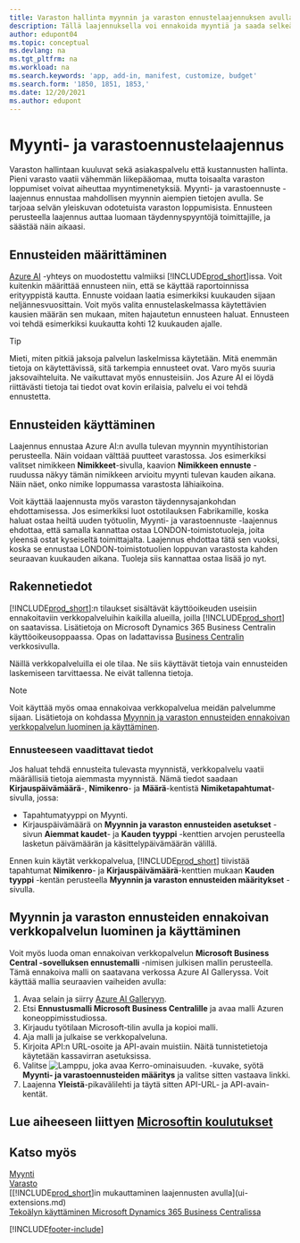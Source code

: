 ```yaml
---
title: Varaston hallinta myynnin ja varaston ennustelaajennuksen avulla | Microsoft Docs
description: Tällä laajennuksella voi ennakoida myyntiä ja saada selkeän käsityksen odotettavissa olevista varaston loppumisesta. Se myös auttaa luomaan täydennyspyyntöjä toimittajille.
author: edupont04
ms.topic: conceptual
ms.devlang: na
ms.tgt_pltfrm: na
ms.workload: na
ms.search.keywords: 'app, add-in, manifest, customize, budget'
ms.search.form: '1850, 1851, 1853,'
ms.date: 12/20/2021
ms.author: edupont
---
```


# <a name="the-sales-and-inventory-forecast-extension"></a><a name="the-sales-and-inventory-forecast-extension"></a>Myynti- ja varastoennustelaajennus

Varaston hallintaan kuuluvat sekä asiakaspalvelu että kustannusten hallinta. Pieni varasto vaatii vähemmän liikepääomaa, mutta toisaalta varaston loppumiset voivat aiheuttaa myyntimenetyksiä. Myynti- ja varastoennuste -laajennus ennustaa mahdollisen myynnin aiempien tietojen avulla. Se tarjoaa selvän yleiskuvan odotetuista varaston loppumisista. Ennusteen perusteella laajennus auttaa luomaan täydennyspyyntöjä toimittajille, ja säästää näin aikaasi.  

## <a name="setting-up-forecasting"></a><a name="setting-up-forecasting"></a>Ennusteiden määrittäminen

[Azure AI](https://azure.microsoft.com/overview/ai-platform/) -yhteys on muodostettu valmiiksi [!INCLUDE[prod_short](includes/prod_short.md)]issa. Voit kuitenkin määrittää ennusteen niin, että se käyttää raportoinnissa erityyppistä kautta. Ennuste voidaan laatia esimerkiksi kuukauden sijaan neljännesvuosittain. Voit myös valita ennustelaskelmassa käytettävien kausien määrän sen mukaan, miten hajautetun ennusteen haluat. Ennusteen voi tehdä esimerkiksi kuukautta kohti 12 kuukauden ajalle.

> [!TIP]  
> Mieti, miten pitkiä jaksoja palvelun laskelmissa käytetään. Mitä enemmän tietoja on käytettävissä, sitä tarkempia ennusteet ovat. Varo myös suuria jaksovaihteluita. Ne vaikuttavat myös ennusteisiin. Jos Azure AI ei löydä riittävästi tietoja tai tiedot ovat kovin erilaisia, palvelu ei voi tehdä ennustetta.

## <a name="use-the-forecasts"></a><a name="use-the-forecasts"></a>Ennusteiden käyttäminen

Laajennus ennustaa Azure AI:n avulla tulevan myynnin myyntihistorian perusteella. Näin voidaan välttää puutteet varastossa. Jos esimerkiksi valitset nimikkeen **Nimikkeet**-sivulla, kaavion **Nimikkeen ennuste** -ruudussa näkyy tämän nimikkeen arvioitu myynti tulevan kauden aikana. Näin näet, onko nimike loppumassa varastosta lähiaikoina.  

Voit käyttää laajennusta myös varaston täydennysajankohdan ehdottamisessa. Jos esimerkiksi luot ostotilauksen Fabrikamille, koska haluat ostaa heiltä uuden työtuolin, Myynti- ja varastoennuste -laajennus ehdottaa, että samalla kannattaa ostaa LONDON-toimistotuoleja, joita yleensä ostat kyseiseltä toimittajalta. Laajennus ehdottaa tätä sen vuoksi, koska se ennustaa LONDON-toimistotuolien loppuvan varastosta kahden seuraavan kuukauden aikana. Tuoleja siis kannattaa ostaa lisää jo nyt.  

## <a name="design-details"></a><a name="design-details"></a>Rakennetiedot

[!INCLUDE[prod_short](includes/prod_short.md)]:n tilaukset sisältävät käyttöoikeuden useisiin ennakoitaviin verkkopalveluihin kaikilla alueilla, joilla [!INCLUDE[prod_short](includes/prod_short.md)] on saatavissa. Lisätietoja on Microsoft Dynamics 365 Business Centralin käyttöoikeusoppaassa. Opas on ladattavissa [Business Centralin](https://dynamics.microsoft.com/en-us/business-central/overview/) verkkosivulla. 

Näillä verkkopalveluilla ei ole tilaa. Ne siis käyttävät tietoja vain ennusteiden laskemiseen tarvittaessa. Ne eivät tallenna tietoja.

> [!NOTE]  
>   Voit käyttää myös omaa ennakoivaa verkkopalvelua meidän palvelumme sijaan. Lisätietoja on kohdassa [Myynnin ja varaston ennusteiden ennakoivan verkkopalvelun luominen ja käyttäminen](#AnchorText). 

### <a name="data-required-for-forecast"></a><a name="data-required-for-forecast"></a>Ennusteeseen vaadittavat tiedot

Jos haluat tehdä ennusteita tulevasta myynnistä, verkkopalvelu vaatii määrällisiä tietoja aiemmasta myynnistä. Nämä tiedot saadaan **Kirjauspäivämäärä**-, **Nimikenro**- ja **Määrä**-kentistä **Nimiketapahtumat**-sivulla, jossa:

- Tapahtumatyyppi on Myynti.
- Kirjauspäivämäärä on **Myynnin ja varaston ennusteiden asetukset** -sivun **Aiemmat kaudet**- ja **Kauden tyyppi** -kenttien arvojen perusteella lasketun päivämäärän ja käsittelypäivämäärän välillä.

Ennen kuin käytät verkkopalvelua, [!INCLUDE[prod_short](includes/prod_short.md)] tiivistää tapahtumat **Nimikenro**- ja **Kirjauspäivämäärä**-kenttien mukaan **Kauden tyyppi** -kentän perusteella **Myynnin ja varaston ennusteiden määritykset** -sivulla.

## <a name="a-nameanchortext-acreate-and-use-your-own-predictive-web-service-for-sales-and-inventory-forecasts"></a><a name="a-nameanchortext-acreate-and-use-your-own-predictive-web-service-for-sales-and-inventory-forecasts"></a><a name="AnchorText"> </a>Myynnin ja varaston ennusteiden ennakoivan verkkopalvelun luominen ja käyttäminen

Voit myös luoda oman ennakoivan verkkopalvelun **Microsoft Business Central -sovelluksen ennustemalli** -nimisen julkisen mallin perusteella. Tämä ennakoiva malli on saatavana verkossa Azure AI Galleryssa. Voit käyttää mallia seuraavien vaiheiden avulla:  

1. Avaa selain ja siirry [Azure AI Galleryyn](https://go.microsoft.com/fwlink/?linkid=828352).  
2. Etsi **Ennustusmalli Microsoft Business Centralille** ja avaa malli Azuren koneoppimisstudiossa.  
3. Kirjaudu työtilaan Microsoft-tilin avulla ja kopioi malli.  
4. Aja malli ja julkaise se verkkopalveluna.  
5. Kirjoita API:n URL-osoite ja API-avain muistiin. Näitä tunnistetietoja käytetään kassavirran asetuksissa.  
6. Valitse ![Lamppu, joka avaa Kerro-ominaisuuden.](media/ui-search/search_small.png "Kerro, mitä haluat tehdä") -kuvake, syötä **Myynti- ja varastoennusteiden määritys** ja valitse sitten vastaava linkki.  
7. Laajenna **Yleistä**-pikavälilehti ja täytä sitten API-URL- ja API-avain-kentät.  

## <a name="see-related-microsoft-training"></a><a name="see-related-microsoft-training"></a>Lue aiheeseen liittyen [Microsoftin koulutukset](/training/modules/use-sales-inventory-forecast-extension/)

## <a name="see-also"></a><a name="see-also"></a>Katso myös

[Myynti](sales-manage-sales.md)  
[Varasto](inventory-manage-inventory.md)  
[[!INCLUDE[prod_short](includes/prod_short.md)]in mukauttaminen laajennusten avulla](ui-extensions.md)  
[Tekoälyn käyttäminen Microsoft Dynamics 365 Business Centralissa](/training/paths/use-artificial-intelligence/)  

[!INCLUDE[footer-include](includes/footer-banner.md)]
